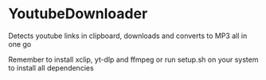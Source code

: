 # YoutubeDownloader
Detects youtube links in clipboard, downloads and converts to MP3 all in one go

Remember to install xclip, yt-dlp and ffmpeg or run setup.sh on your system to install all dependencies
